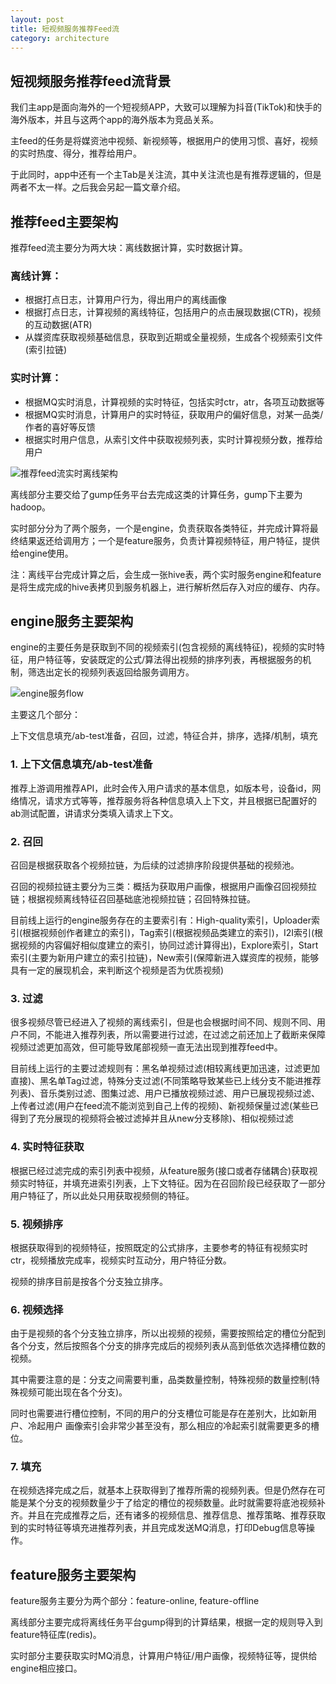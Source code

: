 ```yaml
---
layout: post
title: 短视频服务推荐Feed流
category: architecture
---
```


## 短视频服务推荐feed流背景

我们主app是面向海外的一个短视频APP，大致可以理解为抖音(TikTok)和快手的海外版本，并且与这两个app的海外版本为竞品关系。

主feed的任务是将媒资池中视频、新视频等，根据用户的使用习惯、喜好，视频的实时热度、得分，推荐给用户。

于此同时，app中还有一个主Tab是关注流，其中关注流也是有推荐逻辑的，但是两者不太一样。之后我会另起一篇文章介绍。



## 推荐feed主要架构

推荐feed流主要分为两大块：离线数据计算，实时数据计算。


### 离线计算：
- 根据打点日志，计算用户行为，得出用户的离线画像
- 根据打点日志，计算视频的离线特征，包括用户的点击展现数据(CTR)，视频的互动数据(ATR)
- 从媒资库获取视频基础信息，获取到近期或全量视频，生成各个视频索引文件(索引拉链)


### 实时计算：
- 根据MQ实时消息，计算视频的实时特征，包括实时ctr，atr，各项互动数据等
- 根据MQ实时消息，计算用户的实时特征，获取用户的偏好信息，对某一品类/作者的喜好等反馈
- 根据实时用户信息，从索引文件中获取视频列表，实时计算视频分数，推荐给用户


![推荐feed流实时离线架构](https://blogcdn.qihope.com/github-blog-pic/2019-02-09-recommend-engine.png)

离线部分主要交给了gump任务平台去完成这类的计算任务，gump下主要为hadoop。

实时部分分为了两个服务，一个是engine，负责获取各类特征，并完成计算将最终结果返还给调用方；一个是feature服务，负责计算视频特征，用户特征，提供给engine使用。

注：离线平台完成计算之后，会生成一张hive表，两个实时服务engine和feature是将生成完成的hive表拷贝到服务机器上，进行解析然后存入对应的缓存、内存。

## engine服务主要架构

engine的主要任务是获取到不同的视频索引(包含视频的离线特征)，视频的实时特征，用户特征等，安装既定的公式/算法得出视频的排序列表，再根据服务的机制，筛选出定长的视频列表返回给服务调用方。

![engine服务flow](https://blogcdn.qihope.com/github-blog-pic/2019-02-09-recommend-engine-flow.png)

主要这几个部分：

上下文信息填充/ab-test准备，召回，过滤，特征合并，排序，选择/机制，填充


### 1. 上下文信息填充/ab-test准备

推荐上游调用推荐API，此时会传入用户请求的基本信息，如版本号，设备id，网络情况，请求方式等等，推荐服务将各种信息填入上下文，并且根据已配置好的ab测试配置，讲请求分类填入请求上下文。

### 2. 召回

召回是根据获取各个视频拉链，为后续的过滤排序阶段提供基础的视频池。

召回的视频拉链主要分为三类：概括为获取用户画像，根据用户画像召回视频拉链；根据视频离线特征召回基础底池视频拉链；召回特殊拉链。

目前线上运行的engine服务存在的主要索引有：High-quality索引，Uploader索引(根据视频创作者建立的索引)，Tag索引(根据视频品类建立的索引)，I2I索引(根据视频的内容偏好相似度建立的索引，协同过滤计算得出)，Explore索引，Start索引(主要为新用户建立的索引拉链)，New索引(保障新进入媒资库的视频，能够具有一定的展现机会，来判断这个视频是否为优质视频)

### 3. 过滤

很多视频尽管已经进入了视频的离线索引，但是也会根据时间不同、规则不同、用户不同，不能进入推荐列表，所以需要进行过滤，在过滤之前还加上了截断来保障视频过滤更加高效，但可能导致尾部视频一直无法出现到推荐feed中。

目前线上运行的主要过滤规则有：黑名单视频过滤(相较离线更加迅速，过滤更加直接)、黑名单Tag过滤，特殊分支过滤(不同策略导致某些已上线分支不能进推荐列表)、音乐类别过滤、图集过滤、用户已播放视频过滤、用户已展现视频过滤、上传者过滤(用户在feed流不能浏览到自己上传的视频)、新视频保量过滤(某些已得到了充分展现的视频将会被过滤掉并且从new分支移除)、相似视频过滤

### 4. 实时特征获取

根据已经过滤完成的索引列表中视频，从feature服务(接口或者存储耦合)获取视频实时特征，并填充进索引列表，上下文特征。因为在召回阶段已经获取了一部分用户特征了，所以此处只用获取视频侧的特征。

### 5. 视频排序

根据获取得到的视频特征，按照既定的公式排序，主要参考的特征有视频实时ctr，视频播放完成率，视频实时互动分，用户特征分数。

视频的排序目前是按各个分支独立排序。

### 6. 视频选择

由于是视频的各个分支独立排序，所以出视频的视频，需要按照给定的槽位分配到各个分支，然后按照各个分支的排序完成后的视频列表从高到低依次选择槽位数的视频。

其中需要注意的是：分支之间需要判重，品类数量控制，特殊视频的数量控制(特殊视频可能出现在各个分支)。

同时也需要进行槽位控制，不同的用户的分支槽位可能是存在差别大，比如新用户、冷起用户 画像索引会非常少甚至没有，那么相应的冷起索引就需要更多的槽位。

### 7. 填充

在视频选择完成之后，就基本上获取得到了推荐所需的视频列表。但是仍然存在可能是某个分支的视频数量少于了给定的槽位的视频数量。此时就需要将底池视频补齐。并且在完成推荐之后，还有诸多的视频信息、推荐信息、推荐策略、推荐获取到的实时特征等填充进推荐列表，并且完成发送MQ消息，打印Debug信息等操作。


## feature服务主要架构

feature服务主要分为两个部分：feature-online, feature-offline

离线部分主要完成将离线任务平台gump得到的计算结果，根据一定的规则导入到feature特征库(redis)。

实时部分主要获取实时MQ消息，计算用户特征/用户画像，视频特征等，提供给engine相应接口。
